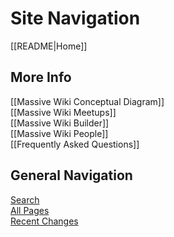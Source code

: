 # Site Navigation

[[README|Home]]  

## More Info

[[Massive Wiki Conceptual Diagram]]  
[[Massive Wiki Meetups]]  
[[Massive Wiki Builder]]  
[[Massive Wiki People]]  
[[Frequently Asked Questions]]  

## General Navigation

[Search](/search.html)  
[All Pages](/all-pages.html)  
[Recent Changes](/recent-pages.html)
